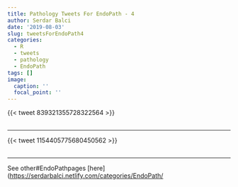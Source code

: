 ```yaml
---
title: Pathology Tweets For EndoPath - 4
author: Serdar Balci
date: '2019-08-03'
slug: tweetsForEndoPath4
categories:
  - R
  - tweets
  - pathology
  - EndoPath
tags: []
image:
  caption: ''
  focal_point: ''
---
```



{{< tweet 839321355728322564 >}}
<br>
<br>
<hr>
{{< tweet 1154405775680450562 >}}
<br>
<br>
<hr>


See other#EndoPathpages [here](https://serdarbalci.netlify.com/categories/EndoPath/
